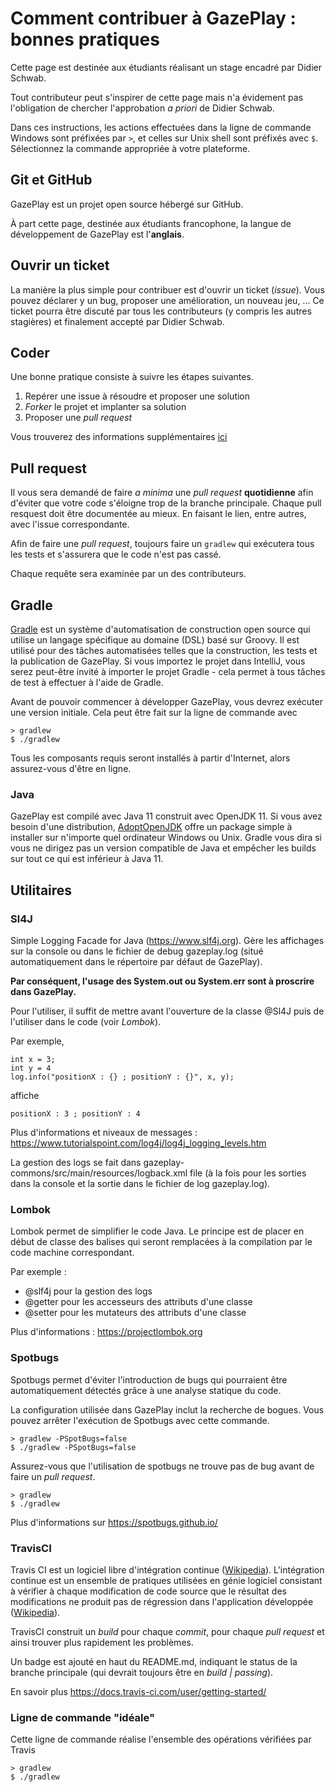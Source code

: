 # Comment contribuer à GazePlay : bonnes pratiques

Cette page est destinée aux étudiants réalisant un stage encadré par Didier Schwab.

Tout contributeur peut s'inspirer de cette page mais n'a évidement pas l'obligation de chercher l'approbation *a priori* de Didier Schwab. 

Dans ces instructions, les actions effectuées dans la ligne de commande Windows sont préfixées par `>`, et celles sur Unix
shell sont préfixés avec `$`. Sélectionnez la commande appropriée à votre plateforme.

## Git et GitHub

GazePlay est un projet open source hébergé sur GitHub.

À part cette page, destinée aux étudiants francophone, la langue de développement de GazePlay est l'**anglais**.

## Ouvrir un ticket
La manière la plus simple pour contribuer est d'ouvrir un ticket (*issue*). Vous pouvez déclarer y un bug, proposer une amélioration, un nouveau jeu, 
... Ce ticket pourra être discuté par tous les contributeurs (y compris les autres stagières) et finalement accepté par Didier Schwab.

## Coder
Une bonne pratique consiste à suivre les étapes suivantes.
1. Repérer une issue à résoudre et proposer une solution
2. *Forker* le projet et implanter sa solution
3. Proposer une *pull request*

Vous trouverez des informations supplémentaires [ici](https://openclassrooms.com/courses/gerer-son-code-avec-git-et-github/contribuer-a-des-projets-open-source)

## Pull request
Il vous sera demandé de faire *a minima* une *pull request* **quotidienne** afin d'éviter que votre code s'éloigne trop de la branche principale. Chaque pull resquest doit être documentée au mieux. En faisant le lien, entre autres, avec l'issue correspondante.

Afin de faire une *pull request*, toujours faire un `gradlew` qui exécutera tous les tests et s'assurera que le code n'est pas cassé.

Chaque requête sera examinée par un des contributeurs.

## Gradle

[Gradle](https://gradle.org/) est un système d'automatisation de construction open source qui utilise un langage spécifique au domaine (DSL) basé sur Groovy.
Il est utilisé pour des tâches automatisées telles que la construction, les tests et la publication de GazePlay.
Si vous importez le projet dans IntelliJ, vous serez peut-être invité à importer le projet Gradle - cela permet à tous
tâches de test à effectuer à l'aide de Gradle.

Avant de pouvoir commencer à développer GazePlay, vous devrez exécuter une version initiale. Cela peut être fait sur la ligne de commande avec
```
> gradlew
$ ./gradlew
```

Tous les composants requis seront installés à partir d'Internet, alors assurez-vous d'être en ligne.

### Java

GazePlay est compilé avec Java 11 construit avec OpenJDK 11. Si vous avez besoin d'une distribution, [AdoptOpenJDK](https://adoptopenjdk.net/)
offre un package simple à installer sur n'importe quel ordinateur Windows ou Unix. Gradle vous dira si vous ne dirigez pas un
version compatible de Java et empêcher les builds sur tout ce qui est inférieur à Java 11.

## Utilitaires

### Sl4J

Simple Logging Facade for Java (https://www.slf4j.org). Gère les affichages sur la console ou dans le fichier de debug gazeplay.log (situé automatiquement dans le répertoire par défaut de GazePlay).

**Par conséquent, l'usage des System.out ou System.err sont à proscrire dans GazePlay.**

Pour l'utiliser, il suffit de mettre avant l'ouverture de la classe @Sl4J puis de l'utiliser dans le code (voir *Lombok*).

Par exemple,
```
int x = 3;
int y = 4
log.info("positionX : {} ; positionY : {}", x, y);
```

affiche 

```
positionX : 3 ; positionY : 4
```

Plus d'informations et niveaux de messages : 
https://www.tutorialspoint.com/log4j/log4j_logging_levels.htm

La gestion des logs se fait dans gazeplay-commons/src/main/resources/logback.xml file (à la fois pour les sorties dans la console et la sortie dans le fichier de log gazeplay.log).

### Lombok

Lombok permet de simplifier le code Java. Le principe est de placer en début de classe des balises qui seront remplacées à la compilation par le code machine correspondant.

Par exemple :
- @slf4j pour la gestion des logs
- @getter pour les accesseurs des attributs d'une classe
- @setter pour les mutateurs des attributs d'une classe

Plus d'informations : 
https://projectlombok.org

### Spotbugs

Spotbugs permet d'éviter l'introduction de bugs qui pourraient être automatiquement détectés grâce à une analyse statique du code.

La configuration utilisée dans GazePlay inclut la recherche de bogues. Vous pouvez arrêter l'exécution de Spotbugs avec cette commande.

```
> gradlew -PSpotBugs=false
$ ./gradlew -PSpotBugs=false
```


Assurez-vous que l'utilisation de spotbugs ne trouve pas de bug avant de faire un *pull request*.

```
> gradlew
$ ./gradlew
```

Plus d'informations sur https://spotbugs.github.io/

### TravisCI

Travis CI est un logiciel libre d'intégration continue ([Wikipedia](https://fr.wikipedia.org/wiki/Travis_CI)). L'intégration continue est un ensemble de pratiques utilisées en génie logiciel consistant à vérifier à chaque modification de code source que le résultat des modifications ne produit pas de régression dans l'application développée ([Wikipedia](https://fr.wikipedia.org/wiki/Intégration_continue)).
 
TravisCI construit un *build* pour chaque *commit*, pour chaque *pull request* et ainsi trouver plus rapidement les problèmes.

Un badge est ajouté en haut du README.md, indiquant le status de la branche principale (qui devrait toujours être en *build | passing*).

En savoir plus https://docs.travis-ci.com/user/getting-started/

### Ligne de commande "idéale"

Cette ligne de commande réalise l'ensemble des opérations vérifiées par Travis
```
> gradlew
$ ./gradlew
```

